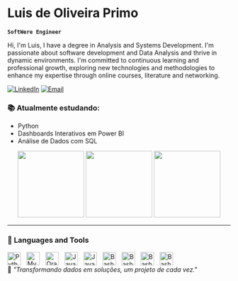 #  Luis de Oliveira Primo

**`SoftWere Engineer`**

Hi, I'm Luis, I have a degree in Analysis and Systems Development. I'm passionate about software development and Data Analysis and thrive in dynamic environments. I'm committed to continuous learning and professional growth, exploring new technologies and methodologies to enhance my expertise through online courses, literature and networking.

[![LinkedIn](https://img.shields.io/badge/-LinkedIn-blue?style=flat&logo=linkedin&logoColor=white)](https://www.linkedin.com/in/luis-de-oliveira-primo-36575b2b1/)
[![Email](https://img.shields.io/badge/-Email-c14438?style=flat&logo=gmail&logoColor=white)](mailto:luis.oliveiraprimo288@gmail.com)

### 📚 Atualmente estudando:
- Python
- Dashboards Interativos em Power BI
- Análise de Dados com SQL

<div align="center">
  <img src="https://github-readme-stats.vercel.app/api?username=LuisdeOliveiraPrimo&show_icons=true&theme=dracula" height="150" />
  <img src="https://github-readme-stats.vercel.app/api/top-langs/?username=LuisdeOliveiraPrimo&layout=compact&theme=tokyonight" height="150" />
  <img src="https://github-readme-streak-stats.herokuapp.com/?user=LuisdeOliveiraPrimo&theme=radical" height="150" />
</div>


---

### 🧰 Languages and Tools

<img align="left" alt="Python" width="30px" style="padding-right:10px;" src="https://cdn.jsdelivr.net/gh/devicons/devicon@latest/icons/python/python-original.svg"/>
<img align="left" alt="MySQL" width="30px" style="padding-right:10px;" src="https://cdn.jsdelivr.net/gh/devicons/devicon@latest/icons/mysql/mysql-original-wordmark.svg" />
<img align="left" alt="Oracle" width="30px" style="padding-right:10px;" src="https://cdn.jsdelivr.net/gh/devicons/devicon@latest/icons/oracle/oracle-original.svg" />
<img align="left" alt="JavaScript" width="30px" style="padding-right:10px;" src="https://cdn.jsdelivr.net/gh/devicons/devicon@latest/icons/javascript/javascript-original.svg" />
<img align="left" alt="Java" width="30px" style="padding-right:10px;" src="https://cdn.jsdelivr.net/gh/devicons/devicon@latest/icons/java/java-original-wordmark.svg" />

<img align="left" alt="Bash" width="30px" style="padding-right:10px;" src="https://cdn.jsdelivr.net/gh/devicons/devicon@latest/icons/vscode/vscode-original.svg" />
<img align="left" alt="Bash" width="30px" style="padding-right:10px;" src="https://cdn.jsdelivr.net/gh/devicons/devicon@latest/icons/plotly/plotly-original.svg" />
<img align="left" alt="Bash" width="30px" style="padding-right:10px;" src="https://cdn.jsdelivr.net/gh/devicons/devicon@latest/icons/numpy/numpy-original.svg" />
<img align="left" alt="Bash" width="30px" style="padding-right:10px;" src="https://cdn.jsdelivr.net/gh/devicons/devicon@latest/icons/pycharm/pycharm-original.svg" />

<br />

🧩 *"Transformando dados em soluções, um projeto de cada vez."*
